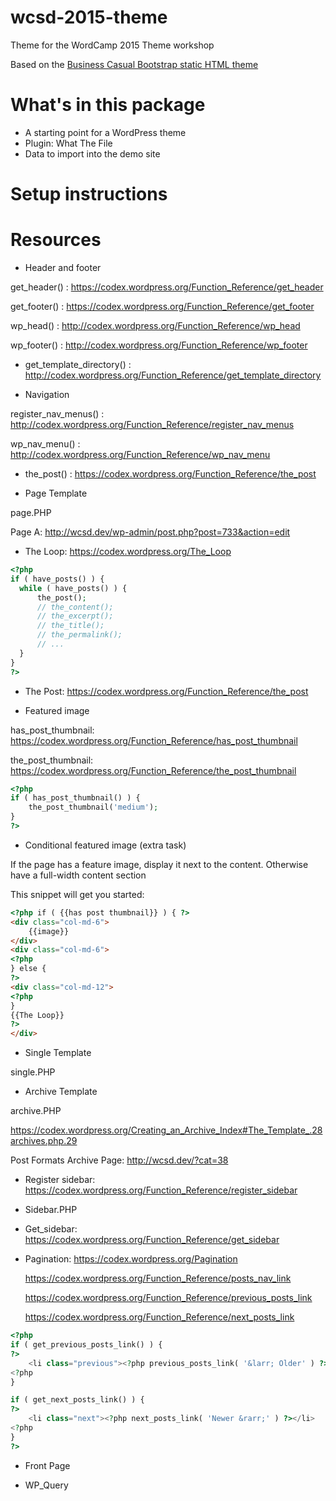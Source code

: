 # wcsd-2015-theme
Theme for the WordCamp 2015 Theme workshop

Based on the [Business Casual Bootstrap static HTML theme](https://github.com/IronSummitMedia/startbootstrap-business-casual)

# What's in this package
- A starting point for a WordPress theme
- Plugin: What The File
- Data to import into the demo site

# Setup instructions

# Resources

- Header and footer

get_header() : https://codex.wordpress.org/Function_Reference/get_header

get_footer() : https://codex.wordpress.org/Function_Reference/get_footer

wp_head() : http://codex.wordpress.org/Function_Reference/wp_head

wp_footer() : http://codex.wordpress.org/Function_Reference/wp_footer

- get_template_directory() : http://codex.wordpress.org/Function_Reference/get_template_directory

- Navigation

register_nav_menus() : http://codex.wordpress.org/Function_Reference/register_nav_menus

wp_nav_menu() : http://codex.wordpress.org/Function_Reference/wp_nav_menu

- the_post() : https://codex.wordpress.org/Function_Reference/the_post

- Page Template

page.PHP

Page A: http://wcsd.dev/wp-admin/post.php?post=733&action=edit

- The Loop: https://codex.wordpress.org/The_Loop

```php
<?php
if ( have_posts() ) {
  while ( have_posts() ) {
      the_post();
      // the_content();
      // the_excerpt();
      // the_title();
      // the_permalink();
      // ...
  }
}
?>
```

- The Post: https://codex.wordpress.org/Function_Reference/the_post

- Featured image

has_post_thumbnail: https://codex.wordpress.org/Function_Reference/has_post_thumbnail

the_post_thumbnail: https://codex.wordpress.org/Function_Reference/the_post_thumbnail

```php
<?php
if ( has_post_thumbnail() ) {
    the_post_thumbnail('medium');
} 
?>
```

- Conditional featured image (extra task)

If the page has a feature image, display it next to the content. Otherwise have a full-width content section

This snippet will get you started:

```html
<?php if ( {{has post thumbnail}} ) { ?>	
<div class="col-md-6">
	{{image}}
</div>
<div class="col-md-6">
<?php 
} else {
?>
<div class="col-md-12">
<?php
}
{{The Loop}}
?>
</div>
```

- Single Template 

single.PHP

- Archive Template

archive.PHP

https://codex.wordpress.org/Creating_an_Archive_Index#The_Template_.28archives.php.29

Post Formats Archive Page: http://wcsd.dev/?cat=38

- Register sidebar: https://codex.wordpress.org/Function_Reference/register_sidebar

- Sidebar.PHP

- Get_sidebar: https://codex.wordpress.org/Function_Reference/get_sidebar

- Pagination: https://codex.wordpress.org/Pagination

  https://codex.wordpress.org/Function_Reference/posts_nav_link

  https://codex.wordpress.org/Function_Reference/previous_posts_link

  https://codex.wordpress.org/Function_Reference/next_posts_link

```php
<?php 
if ( get_previous_posts_link() ) {
?>
    <li class="previous"><?php previous_posts_link( '&larr; Older' ) ?></li>
<?php 
}

if ( get_next_posts_link() ) {
?>
    <li class="next"><?php next_posts_link( 'Newer &rarr;' ) ?></li>
<?php 
}
?>
```

- Front Page

- WP_Query